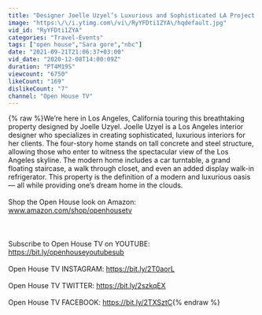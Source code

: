 ```yaml
---
title: "Designer Joelle Uzyel’s Luxurious and Sophisticated LA Project | Open House TV"
image: "https:\/\/i.ytimg.com\/vi\/RyYFDti1ZYA\/hqdefault.jpg"
vid_id: "RyYFDti1ZYA"
categories: "Travel-Events"
tags: ["open house","Sara gore","nbc"]
date: "2021-09-21T21:06:37+03:00"
vid_date: "2020-12-08T14:00:09Z"
duration: "PT4M19S"
viewcount: "6750"
likeCount: "169"
dislikeCount: "7"
channel: "Open House TV"
---
```

{% raw %}We’re here in Los Angeles, California touring this breathtaking property designed by Joelle Uzyel. Joelle Uzyel is a Los Angeles interior designer who specializes in creating sophisticated, luxurious interiors for her clients. The four-story home stands on tall concrete and steel structure, allowing those who enter to witness the spectacular view of the Los Angeles skyline. The modern home includes a car turntable, a grand floating staircase, a walk through closet, and even an added display walk-in refrigerator. This property is the definition of a modern and luxurious oasis— all while providing one’s dream home in the clouds. <br /><br />Shop the Open House look on Amazon: www.amazon.com/shop/openhousetv<br /><br /> <br /><br />Subscribe to Open House TV on YOUTUBE: <a rel="nofollow" target="blank" href="https://bit.ly/openhouseyoutubesub">https://bit.ly/openhouseyoutubesub</a><br /><br />Open House TV INSTAGRAM: <a rel="nofollow" target="blank" href="https://bit.ly/2T0aorL">https://bit.ly/2T0aorL</a><br /><br />Open House TV TWITTER: <a rel="nofollow" target="blank" href="https://bit.ly/2szkqEX">https://bit.ly/2szkqEX</a> <br /><br />Open House TV FACEBOOK: <a rel="nofollow" target="blank" href="https://bit.ly/2TXSztC">https://bit.ly/2TXSztC</a>{% endraw %}
